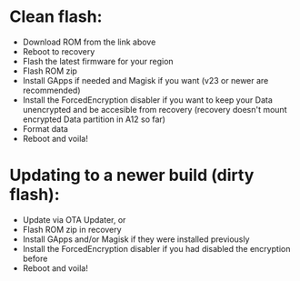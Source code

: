 # Clean flash:
- Download ROM from the link above
- Reboot to recovery
- Flash the latest firmware for your region
- Flash ROM zip
- Install GApps if needed and Magisk if you want (v23 or newer are recommended)
- Install the ForcedEncryption disabler if you want to keep your Data unencrypted and be accesible from recovery (recovery doesn't mount encrypted Data partition in A12 so far)
- Format data
- Reboot and voila!

# Updating to a newer build (dirty flash):
- Update via OTA Updater, or
- Flash ROM zip in recovery
- Install GApps and/or Magisk if they were installed previously
- Install the ForcedEncryption disabler if you had disabled the encryption before
- Reboot and voila!

